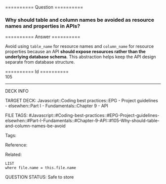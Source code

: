 ========== Question ==========  

### Why should table and column names be avoided as resource names and properties in APIs?  

========== Answer ==========  

Avoid using `table_name` for resource names and `column_name` for resource properties because an API **should expose resources rather than the underlying database schema**. This abstraction helps keep the API design separate from database structure.

========== Id ==========  
105

---

DECK INFO

TARGET DECK: Javascript::Coding best practices::EPG - Project guidelines - elsewhen::Part I - Fundamentals::Chapter 9 - API

FILE TAGS: #Javascript::#Coding-best-practices::#EPG-Project-guidelines-elsewhen::#Part-I-Fundamentals::#Chapter-9-API::#105-Why-should-table-and-column-names-be-avoid

Tags:

Reference:

Related:

```dataview
LIST
where file.name = this.file.name
```

QUESTION STATUS: Safe to store
